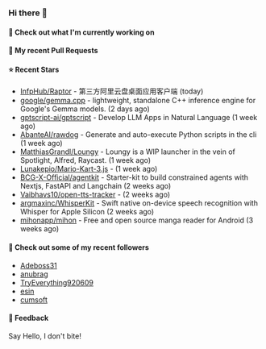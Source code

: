 ### Hi there 👋

#### 👷 Check out what I'm currently working on

#### 🔨 My recent Pull Requests


#### ⭐ Recent Stars

- [InfpHub/Raptor](https://github.com/InfpHub/Raptor) - 第三方阿里云盘桌面应用客户端 (today)
- [google/gemma.cpp](https://github.com/google/gemma.cpp) - lightweight, standalone C&#43;&#43; inference engine for Google&#39;s Gemma models. (2 days ago)
- [gptscript-ai/gptscript](https://github.com/gptscript-ai/gptscript) - Develop LLM Apps in Natural Language (1 week ago)
- [AbanteAI/rawdog](https://github.com/AbanteAI/rawdog) - Generate and auto-execute Python scripts in the cli (1 week ago)
- [MatthiasGrandl/Loungy](https://github.com/MatthiasGrandl/Loungy) - Loungy is a WIP launcher in the vein of Spotlight, Alfred, Raycast. (1 week ago)
- [Lunakepio/Mario-Kart-3.js](https://github.com/Lunakepio/Mario-Kart-3.js) -  (1 week ago)
- [BCG-X-Official/agentkit](https://github.com/BCG-X-Official/agentkit) - Starter-kit to build constrained agents with Nextjs, FastAPI and Langchain (2 weeks ago)
- [Vaibhavs10/open-tts-tracker](https://github.com/Vaibhavs10/open-tts-tracker) -  (2 weeks ago)
- [argmaxinc/WhisperKit](https://github.com/argmaxinc/WhisperKit) - Swift native on-device speech recognition with Whisper for Apple Silicon (2 weeks ago)
- [mihonapp/mihon](https://github.com/mihonapp/mihon) - Free and open source manga reader for Android (3 weeks ago)

#### 👯 Check out some of my recent followers

- [Adeboss31](https://github.com/Adeboss31)
- [anubrag](https://github.com/anubrag)
- [TryEverything920609](https://github.com/TryEverything920609)
- [esin](https://github.com/esin)
- [cumsoft](https://github.com/cumsoft)

#### 💬 Feedback

Say Hello, I don't bite!